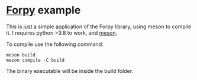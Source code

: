 # [Forpy](https://github.com/ylikx/forpy) example

This is just a simple application of the Forpy library, using meson to compile it. I requires
python >3.8 to work, and [meson](https://mesonbuild.com/).

To compile use the following command:
```
meson build
meson compile -C build
```
The binary executable will be inside the build folder.
